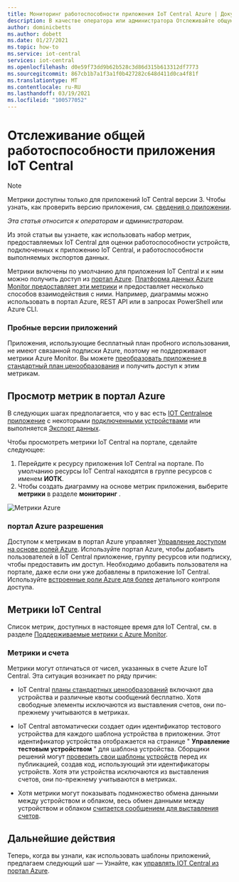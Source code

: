 ```yaml
---
title: Мониторинг работоспособности приложения IoT Central Azure | Документация Майкрософт
description: В качестве оператора или администратора Отслеживайте общую работоспособность устройств, подключенных к приложению IoT Central.
author: dominicbetts
ms.author: dobett
ms.date: 01/27/2021
ms.topic: how-to
ms.service: iot-central
services: iot-central
ms.openlocfilehash: d0e59f73dd9b62b528c3d86d315b613312df7773
ms.sourcegitcommit: 867cb1b7a1f3a1f0b427282c648d411d0ca4f81f
ms.translationtype: MT
ms.contentlocale: ru-RU
ms.lasthandoff: 03/19/2021
ms.locfileid: "100577052"
---
```

# <a name="monitor-the-overall-health-of-an-iot-central-application"></a>Отслеживание общей работоспособности приложения IoT Central

> [!NOTE]
> Метрики доступны только для приложений IoT Central версии 3. Чтобы узнать, как проверить версию приложения, см. [сведения о приложении](./howto-get-app-info.md).

*Эта статья относится к операторам и администраторам.*

Из этой статьи вы узнаете, как использовать набор метрик, предоставляемых IoT Central для оценки работоспособности устройств, подключенных к приложению IoT Central, и работоспособности выполняемых экспортов данных.

Метрики включены по умолчанию для приложения IoT Central и к ним можно получить доступ из [портал Azure](https://portal.azure.com/). [Платформа данных Azure Monitor предоставляет эти метрики](../../azure-monitor/essentials/data-platform-metrics.md) и предоставляет несколько способов взаимодействия с ними. Например, диаграммы можно использовать в портал Azure, REST API или в запросах PowerShell или Azure CLI.

### <a name="trial-applications"></a>Пробные версии приложений

Приложения, использующие бесплатный план пробного использования, не имеют связанной подписки Azure, поэтому не поддерживают метрики Azure Monitor. Вы можете [преобразовать приложение в стандартный план ценообразования](./howto-view-bill.md#move-from-free-to-standard-pricing-plan) и получить доступ к этим метрикам.

## <a name="view-metrics-in-the-azure-portal"></a>Просмотр метрик в портал Azure

В следующих шагах предполагается, что у вас есть [IOT Centralное приложение](./quick-deploy-iot-central.md) с некоторыми [подключенными устройствами](./tutorial-connect-device.md) или выполняется [Экспорт данных](howto-export-data.md).

Чтобы просмотреть метрики IoT Central на портале, сделайте следующее:

1. Перейдите к ресурсу приложения IoT Central на портале. По умолчанию ресурсы IoT Central находятся в группе ресурсов с именем **ИОТК**.
1. Чтобы создать диаграмму на основе метрик приложения, выберите **метрики** в разделе **мониторинг** .

![Метрики Azure](media/howto-monitor-application-health/metrics.png)

### <a name="azure-portal-permissions"></a>портал Azure разрешения

Доступом к метрикам в портал Azure управляет [Управление доступом на основе ролей Azure](../../role-based-access-control/overview.md). Используйте портал Azure, чтобы добавить пользователей в IoT Central приложение, группу ресурсов или подписку, чтобы предоставить им доступ. Необходимо добавить пользователя на портале, даже если они уже добавлены в приложение IoT Central. Используйте [встроенные роли Azure для более](../../role-based-access-control/built-in-roles.md) детального контроля доступа.

## <a name="iot-central-metrics"></a>Метрики IoT Central

Список метрик, доступных в настоящее время для IoT Central, см. в разделе [Поддерживаемые метрики с Azure Monitor](../../azure-monitor/essentials/metrics-supported.md#microsoftiotcentraliotapps).

### <a name="metrics-and-invoices"></a>Метрики и счета

Метрики могут отличаться от чисел, указанных в счете Azure IoT Central. Эта ситуация возникает по ряду причин:

- IoT Central [планы стандартных ценообразований](https://azure.microsoft.com/pricing/details/iot-central/) включают два устройства и различные квоты сообщений бесплатно. Хотя свободные элементы исключаются из выставления счетов, они по-прежнему учитываются в метриках.

- IoT Central автоматически создает один идентификатор тестового устройства для каждого шаблона устройства в приложении. Этот идентификатор устройства отображается на странице " **Управление тестовым устройством** " для шаблона устройства. Сборщики решений могут [проверить свои шаблоны устройств](./overview-iot-central.md#create-device-templates) перед их публикацией, создав код, использующий эти идентификаторы устройств. Хотя эти устройства исключаются из выставления счетов, они по-прежнему учитываются в метриках.

- Хотя метрики могут показывать подмножество обмена данными между устройством и облаком, весь обмен данными между устройством и облаком [считается сообщением для выставления счетов](https://azure.microsoft.com/pricing/details/iot-central/).

## <a name="next-steps"></a>Дальнейшие действия

Теперь, когда вы узнали, как использовать шаблоны приложений, предлагаем следующий шаг — Узнайте, как [управлять IOT Central из портал Azure](howto-manage-iot-central-from-portal.md).